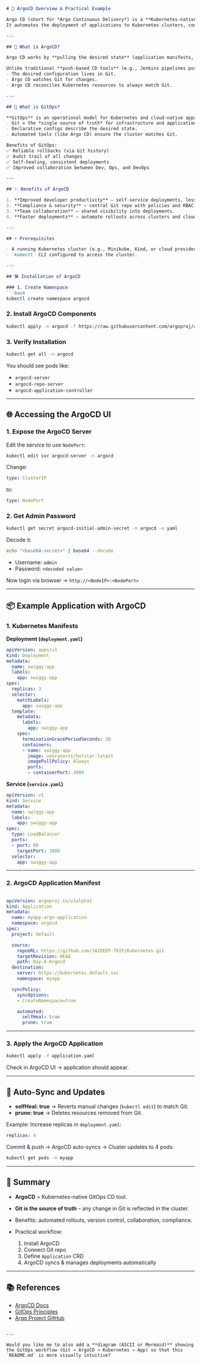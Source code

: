 
````markdown
# 🚀 ArgoCD Overview & Practical Example

Argo CD (short for *Argo Continuous Delivery*) is a **Kubernetes-native GitOps continuous deployment tool**.  
It automates the deployment of applications to Kubernetes clusters, continuously ensuring that the deployed state matches the Git repository state.

---

## 📖 What is ArgoCD?

Argo CD works by **pulling the desired state** (application manifests, Helm charts, or Kustomize configs) from Git repositories and applying them to Kubernetes.  

Unlike traditional **push-based CD tools** (e.g., Jenkins pipelines pushing to Kubernetes), Argo CD is **pull-based**:  
- The desired configuration lives in Git.  
- Argo CD watches Git for changes.  
- Argo CD reconciles Kubernetes resources to always match Git.  

---

## 🔹 What is GitOps?

**GitOps** is an operational model for Kubernetes and cloud-native apps:  
- Git = the *single source of truth* for infrastructure and applications.  
- Declarative configs describe the desired state.  
- Automated tools (like Argo CD) ensure the cluster matches Git.  

Benefits of GitOps:  
✅ Reliable rollbacks (via Git history)  
✅ Audit trail of all changes  
✅ Self-healing, consistent deployments  
✅ Improved collaboration between Dev, Ops, and DevOps  

---

## ✨ Benefits of ArgoCD

1. **Improved developer productivity** – self-service deployments, less manual work.  
2. **Compliance & security** – central Git repo with policies and RBAC.  
3. **Team collaboration** – shared visibility into deployments.  
4. **Faster deployments** – automate rollouts across clusters and clouds.  

---

## ⚡ Prerequisites

- A running Kubernetes cluster (e.g., Minikube, Kind, or cloud provider).  
- `kubectl` CLI configured to access the cluster.  

---

## 🛠️ Installation of ArgoCD

### 1. Create Namespace
```bash
kubectl create namespace argocd
````

### 2. Install ArgoCD Components

```bash
kubectl apply -n argocd -f https://raw.githubusercontent.com/argoproj/argo-cd/stable/manifests/install.yaml
```

### 3. Verify Installation

```bash
kubectl get all -n argocd
```

You should see pods like:

* `argocd-server`
* `argocd-repo-server`
* `argocd-application-controller`

---

## 🌐 Accessing the ArgoCD UI

### 1. Expose the ArgoCD Server

Edit the service to use `NodePort`:

```bash
kubectl edit svc argocd-server -n argocd
```

Change:

```yaml
type: ClusterIP
```

to:

```yaml
type: NodePort
```

### 2. Get Admin Password

```bash
kubectl get secret argocd-initial-admin-secret -n argocd -o yaml
```

Decode it:

```bash
echo "<base64-secret>" | base64 --decode
```

* Username: `admin`
* Password: `<decoded value>`

Now login via browser → `http://<NodeIP>:<NodePort>`

---

## 📦 Example Application with ArgoCD

### 1. Kubernetes Manifests

**Deployment (`deployment.yaml`)**

```yaml
apiVersion: apps/v1
kind: Deployment
metadata:
  name: swiggy-app
  labels:
    app: swiggy-app
spec:
  replicas: 3
  selector:
    matchLabels:
      app: swiggy-app
  template:
    metadata:
      labels:
        app: swiggy-app
    spec:
      terminationGracePeriodSeconds: 30
      containers:
      - name: swiggy-app
        image: veeranarni/hotstar:latest
        imagePullPolicy: Always
        ports:
        - containerPort: 3000
```

**Service (`service.yaml`)**

```yaml
apiVersion: v1
kind: Service
metadata:
  name: swiggy-app
  labels:
    app: swiggy-app
spec:
  type: LoadBalancer
  ports:
  - port: 80
    targetPort: 3000
  selector:
    app: swiggy-app
```

---

### 2. ArgoCD Application Manifest

```yaml

apiVersion: argoproj.io/v1alpha1
kind: Application
metadata:
  name: myapp-argo-application
  namespace: argocd
spec:
  project: default

  source:
    repoURL: https://github.com/JAIDEEP-TRIP/Kubernetes.git
    targetRevision: HEAD
    path: Day-8-Argocd
  destination:
    server: https://kubernetes.default.svc
    namespace: myapp

  syncPolicy:
    syncOptions:
    - CreateNamespace=true

    automated:
      selfHeal: true
      prune: true
```

---

### 3. Apply the ArgoCD Application

```bash
kubectl apply -f application.yaml
```

Check in ArgoCD UI → application should appear.

---

## 🔄 Auto-Sync and Updates

* **selfHeal: true** → Reverts manual changes (`kubectl edit`) to match Git.
* **prune: true** → Deletes resources removed from Git.

Example: Increase replicas in `deployment.yaml`:

```yaml
replicas: 4
```

Commit & push → ArgoCD auto-syncs → Cluster updates to 4 pods:

```bash
kubectl get pods -n myapp
```

---

## 🎯 Summary

* **ArgoCD** = Kubernetes-native GitOps CD tool.
* **Git is the source of truth** – any change in Git is reflected in the cluster.
* Benefits: automated rollouts, version control, collaboration, compliance.
* Practical workflow:

  1. Install ArgoCD
  2. Connect Git repo
  3. Define `Application` CRD
  4. ArgoCD syncs & manages deployments automatically

---

## 📚 References

* [ArgoCD Docs](https://argo-cd.readthedocs.io/en/stable/)
* [GitOps Principles](https://www.gitops.tech/)
* [Argo Project GitHub](https://github.com/argoproj/argo-cd)

```

---

Would you like me to also add a **diagram (ASCII or Mermaid)** showing the GitOps workflow (Git → ArgoCD → Kubernetes → App) so that this `README.md` is more visually intuitive?
```
